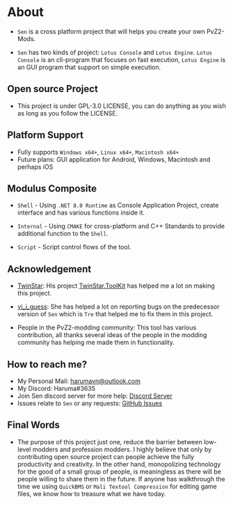 # About

-   `Sen` is a cross platform project that will helps you create your own PvZ2-Mods.

-   `Sen` has two kinds of project: `Lotus Console` and `Lotus Engine`. `Lotus Console` is an cli-program that focuses on fast execution, `Lotus Engine` is an GUI program that support on simple execution.

## Open source Project

-   This project is under GPL-3.0 LICENSE, you can do anything as you wish as long as you follow the LICENSE.

## Platform Support

-   Fully supports `Windows x64+`, `Linux x64+`, `Macintosh x64+`
-   Future plans: GUI application for Android, Windows, Macintosh and perhaps iOS

## Modulus Composite

-   `Shell` - Using `.NET 8.0 Runtime` as Console Application Project, create interface and has various functions inside it.

-   `Internal` - Using `CMAKE` for cross-platform and C++ Standards to provide additional function to the `Shell`.

-   `Script` - Script control flows of the tool.

## Acknowledgement

-   [TwinStar](https://github.com/twinkles-twinstar/): His project [TwinStar.ToolKit](https://github.com/twinkles-twinstar/TwinStar.ToolKit) has helped me a lot on making this project.

-   [vi_i_guess](https://github.com/viiguess): She has helped a lot on reporting bugs on the predecessor version of `Sen` which is `Tre` that helped me to fix them in this project.

-   People in the PvZ2-modding community: This tool has various contribution, all thanks several ideas of the people in the modding community has helping me made them in functionality.

## How to reach me?

-   My Personal Mail: harumavn@outlook.com
-   My Discord: Haruma#3635
-   Join Sen discord server for more help: [Discord Server](https://discord.gg/UKJK3j7KGn)
-   Issues relate to `Sen` or any requests: [GitHub Issues](https://github.com/Haruma-VN/Sen/issues)

## Final Words

-   The purpose of this project just one, reduce the barrier between low-level modders and profession modders. I highly believe that only by contributing open source project can people achieve the fully productivity and creativity. In the other hand, monopolizing technology for the good of a small group of people, is meaningless as there will be people willing to share them in the future. If anyone has walkthrough the time we using `QuickBMS` or `Mali Textool Compression` for editing game files, we know how to treasure what we have today.
